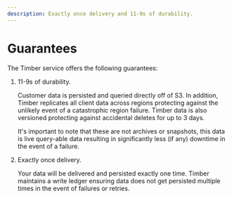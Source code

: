 ```yaml
---
description: Exactly once delivery and 11-9s of durability.
---
```

# Guarantees

The Timber service offers the following guarantees:

1. 11-9s of durability.

   Customer data is persisted and queried directly off of S3. In addition, Timber replicates all client data across regions protecting against the unlikely event of a catastrophic region failure. Timber data is also versioned protecting against accidental deletes for up to 3 days.

   It's important to note that these are not archives or snapshots, this data is live query-able data resulting in significantly less (if any) downtime in the event of a failure.

2. Exactly once delivery.

   Your data will be delivered and persisted exactly one time. Timber maintains a write ledger ensuring data does not get persisted multiple times in the event of failures or retries.

